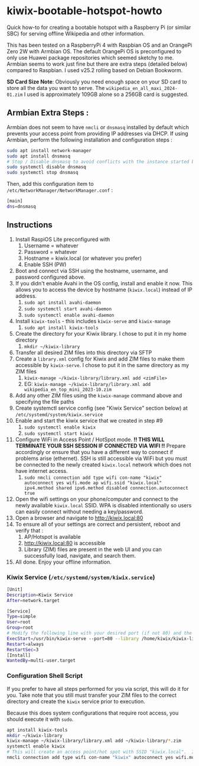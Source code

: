 # kiwix-bootable-hotspot-howto

Quick how-to for creating a bootable hotspot with a Raspberry Pi (or similar SBC) for serving offline Wikipedia and other information.

This has been tested on a RaspberryPi 4 with Raspbian OS and an OrangePi Zero 2W with Armbian OS.  The default OrangePi OS is preconfigured to only use Huawei package repositories which seemed sketchy to me.  Armbian seems to work just fine but there are extra steps (detailed below) compared to Raspbian.  I used v25.2 rolling based on Debian Bookworm.

**SD Card Size Note**:  Obviously you need enough space on your SD card to store all the data you want to serve.  The `wikipedia_en_all_maxi_2024-01.zim` I used is approximately 109GB alone so a 256GB card is suggested.

## Armbian Extra Steps : 

Armbian does not seem to have `nmcli` or `dnsmasq` installed by default which prevents your access point from providing IP addresses via DHCP.  If using Armbian, perform the following installation and configuration steps : 
```bash
sudo apt install network-manager
sudo apt install dnsmasq
# Stop / Disable dnsmasq to avoid conflicts with the instance started by Network Manager
sudo systemctl disable dnsmasq
sudo systemctl stop dnsmasq
```

Then, add this configuration item to `/etc/NetworkManager/NetworkManager.conf` :
```bash
[main]
dns=dnsmasq
```


## Instructions
1. Install RaspiOS Lite preconfigured with
   1. Username = whatever
   2. Password = whatever
   3. Hostname = kiwix.local (or whatever you prefer)
   4. Enable SSH (PW)
2. Boot and connect via SSH using the hostname, username, and password configured above.
3. If you didn't enable Avahi in the OS config, install and enable it now.  This allows you to access the device by hostname (`kiwix.local`) instead of IP address.
   1. `sudo apt install avahi-daemon`
   2. `sudo systemctl start avahi-daemon`
   3. `sudo systemctl enable avahi-daemon`
4. Install `kiwix-tools` - this includes `kiwix-serve` and `kiwix-manage`
   1. `sudo apt install kiwix-tools`
5. Create the directory for your Kiwix library.  I chose to put it in my home directory
   1. `mkdir ~/kiwix-library`
6. Transfer all desired ZIM files into this directory via SFTP
7. Create a `library.xml` config for Kiwix and add ZIM files to make them accessible by `kiwix-serve`.  I chose to put it in the same directory as my ZIM files
   1. `kiwix-manage ~/kiwix-library/library.xml add <zimFile>`
   2. EG: `kiwix-manage ~/kiwix-library/library.xml add wikipedia_en_top_mini_2023-10.zim`
8.   Add any other ZIM files using the `kiwix-manage` command above and specifying the file paths
9.   Create systemctl service config (see "Kiwix Service" section below) at `/etc/systemd/system/kiwix.service`
10.  Enable and start the kiwix service that we created in step #9
     1. `sudo systemctl enable kiwix`
     2. `sudo systemctl start kiwix`
11.  Configure WiFi in Access Point / HotSpot mode.  **!! THIS WILL TERMINATE YOUR SSH SESSION IF CONNECTED VIA WIFI !!**  Prepare accordingly or ensure that you have a different way to connect if problems arise (ethernet).  SSH is still accessible via WiFi but you must be connected to the newly created `kiwix.local` network which does not have internet access.
     1. `sudo nmcli connection add type wifi con-name "kiwix" autoconnect yes wifi.mode ap wifi.ssid "kiwix.local" ipv4.method shared ipv6.method disabled connection.autoconnect true`
12. Open the wifi settings on your phone/computer and connect to the newly available `kiwix.local` SSID.  WPA is disabled intentionally so users can easily connect without needing a key/password.
13. Open a browser and navigate to http://kiwix.local:80
14. To ensure all of your settings are correct and persistent, reboot and verify that :
    1.  AP/Hotspot is available
    2.  http://kiwix.local:80 is accessible
    3.  Library (ZIM) files are present in the web UI and you can successfully load, navigate, and search them.
15. All done.  Enjoy your offline information.



### Kiwix Service (`/etc/systemd/system/kiwix.service`)
```bash
[Unit]
Description=Kiwix Service
After=network.target

[Service]
Type=simple
User=root
Group=root
# Modify the following line with your desired port (if not 80) and the correct path to your library.xml.  The default will work if you used the same configurations/paths specified above.
ExecStart=/usr/bin/kiwix-serve --port=80 --library /home/kiwix/kiwix-library/library.xml
Restart=always
RestartSec=3
[Install]
WantedBy=multi-user.target
```

### Configuration Shell Script
If you prefer to have all steps performed for you via script, this will do it for you.  Take note that you still must transfer your ZIM files to the correct directory and create the `kiwix` service prior to execution.

Because this does system configurations that require root access, you should execute it with `sudo`.
```bash
apt install kiwix-tools
mkdir ~/kiwix-library
kiwix-manage ~/kiwix-library/library.xml add ~/kiwix-library/*.zim
systemctl enable kiwix
# This will create an access point/hot spot with SSID "kiwix.local".  I chose this so that the SSID is the same as the hostname so it's easier to understand and find the service on the network for users.
nmcli connection add type wifi con-name "kiwix" autoconnect yes wifi.mode ap wifi.ssid "kiwix.local" ipv4.method shared ipv6.method disabled connection.autoconnect true
```
